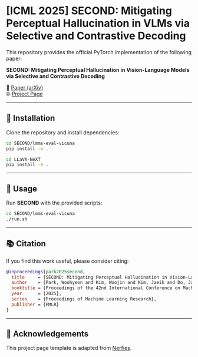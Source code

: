 # [ICML 2025] SECOND: Mitigating Perceptual Hallucination in VLMs via Selective and Contrastive Decoding

This repository provides the official PyTorch implementation of the following paper:

**SECOND: Mitigating Perceptual Hallucination in Vision-Language Models via Selective and Contrastive Decoding**

📄 [Paper (arXiv)](https://arxiv.org/abs/2506.08391)  
🌐 [Project Page](https://aidaslab.github.io/SECOND/)  

---

## 🚀 Installation

Clone the repository and install dependencies:

```bash
cd SECOND/lmms-eval-vicuna
pip install -e .

cd LLaVA-NeXT
pip install -e .
```

---

## 🔧 Usage

Run **SECOND** with the provided scripts:

```bash
cd SECOND/lmms-eval-vicuna
./run.sh
```

---

## 📚 Citation

If you find this work useful, please consider citing:

```bibtex
@inproceedings{park2025second,
  title     = {SECOND: Mitigating Perceptual Hallucination in Vision-Language Models via Selective and Contrastive Decoding},
  author    = {Park, Woohyeon and Kim, Woojin and Kim, Jaeik and Do, Jaeyoung},
  booktitle = {Proceedings of the 42nd International Conference on Machine Learning (ICML)},
  year      = {2025},
  series    = {Proceedings of Machine Learning Research},
  publisher = {PMLR}
}
```

---

## 🙌 Acknowledgements

This project page template is adapted from [Nerfies](https://nerfies.github.io/).
